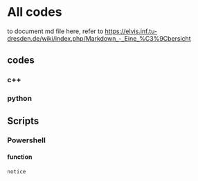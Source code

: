 ﻿# All codes
 to document md file here, refer to https://elvis.inf.tu-dresden.de/wiki/index.php/Markdown_-_Eine_%C3%9Cbersicht
## codes
  ### c++
  ### python
## Scripts
  ### Powershell
   #### function
    notice
